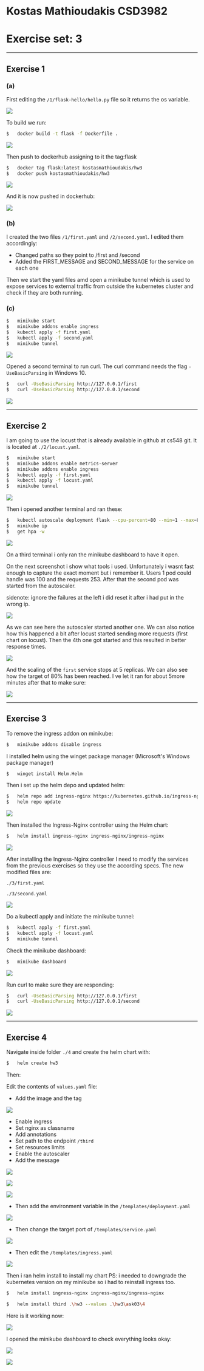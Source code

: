 # Kostas Mathioudakis CSD3982
# Exercise set: 3

***

## Exercise 1

### (a)

First editing the `/1/flask-hello/hello.py` file so it returns the os variable.

![](./img/1_python.PNG)

To build we run:

```bash
$   docker build -t flask -f Dockerfile . 
```

![](./img/1_docker_build.PNG)

Then push to dockerhub assigning to it the tag:flask

```bash
$   docker tag flask:latest kostasmathioudakis/hw3
$   docker push kostasmathioudakis/hw3
```

![](./img/1_docker_push.PNG)

And it is now pushed in dockerhub:

![](./img/1_dockerhub_check.PNG)

### (b)

I created the two files `/1/first.yaml` and `/2/second.yaml`.
I edited them accordingly:
- Changed paths so they point to /first and /second 
- Added the FIRST_MESSAGE and SECOND_MESSAGE for the service on each one

Then we start the yaml files amd open a minikube tunnel which is 
used to expose services to external traffic from outside the kubernetes cluster
and check if they are both running.

### (c)

```bash
$   minikube start
$   minikube addons enable ingress
$   kubectl apply -f first.yaml
$   kubectl apply -f second.yaml
$   minikube tunnel
```
![](./img/1_c_commands.PNG)

Opened a second terminal to run curl.
The curl command needs the flag `-UseBasicParsing` in Windows 10.

```bash
$   curl -UseBasicParsing http://127.0.0.1/first
$   curl -UseBasicParsing http://127.0.0.1/second
```

![](./img/1_c_curls.PNG)

***

## Exercise 2

I am going to use the locust that is already available in github at cs548 git.
It is located at `./2/locust.yaml`.

```bash
$   minikube start
$   minikube addons enable metrics-server 
$   minikube addons enable ingress
$   kubectl apply -f first.yaml
$   kubectl apply -f locust.yaml
$   minikube tunnel
```

![](./img/2_minikube.PNG)

Then i opened another terminal and ran these:

```bash
$   kubectl autoscale deployment flask --cpu-percent=80 --min=1 --max=8
$   minikube ip
$   get hpa -w
```

![](./img/2_autoscale_ip_hpa.PNG)

On a third terminal i only ran the minikube dashboard to have it open.

On the next screenshot i show what tools i used.
Unfortunately i wasnt fast enough to capture the exact moment but i remember it.
Users 1 pod could handle was 100 and the requests 253.
After that the second pod was started from the autoscaler.

sidenote: ignore the failures at the left i did reset it after i had put in the wrong ip.

![](./img/2_tools.PNG)

As we can see here the autoscaler started another one.
We can also notice how this happened a bit after locust started sending more requests (first chart on locust).
Then the 4th one got started and this resulted in better response times.

![](./img/2_observations.PNG)

And the scaling of the `first` service stops at 5 replicas.
We can also see how the target of 80% has been reached. 
I ve let it ran for about 5more minutes after that to make sure:

![](./img/2_scaling_stops.PNG)

***

## Exercise 3

To remove the ingress addon on minikube:

```bash
$   minikube addons disable ingress
```

I installed helm using the winget package manager (Microsoft's Windows package manager)

```bash
$   winget install Helm.Helm
```

Then i set up the helm depo and updated helm:

```bash
$   helm repo add ingress-nginx https://kubernetes.github.io/ingress-nginx
$   helm repo update
```

![](./img/3_helm_repos.PNG)

Then installed the Ingress-Nginx controller using the Helm chart:

```bash
$   helm install ingress-nginx ingress-nginx/ingress-nginx
```

![](./img/3_helm_install.PNG)

After installing the Ingress-Nginx controller I need to modify the services from the previous exercises so they use the according specs.
The new modified files are:

`./3/first.yaml`

`./3/second.yaml`

![](./img/3_modifications.PNG)

Do a kubectl apply and initiate the minikube tunnel:

```bash
$   kubectl apply -f first.yaml
$   kubectl apply -f locust.yaml
$   minikube tunnel
```

Check the minikube dashboard:

```bash
$   minikube dashboard
```

![](./img/3_minikube_dashboard.PNG)

Run curl to make sure they are responding:

```bash
$   curl -UseBasicParsing http://127.0.0.1/first
$   curl -UseBasicParsing http://127.0.0.1/second
```

![](./img/3_curl.PNG)

***

## Exercise 4

Navigate inside folder `./4` and create the helm chart with:

```bash
$   helm create hw3
```

Then:

Edit the contents of `values.yaml` file:
 
 - Add the image and the tag

 ![](./img/4_values_image_tag.PNG)

 - Enable ingress
 - Set nginx as classname
 - Add annotations
 - Set path to the endpoint `/third`
 - Set resources limits
 - Enable the autoscaler 
 - Add the message

![](./img/4_values_ingress.PNG)

![](./img/4_values_autoscale.PNG)

![](./img/4_values_message.PNG)

 - Then add the environment variable in the `/templates/deployment.yaml`

![](./img/4_deployment_env_var.PNG)

 - Then change the target port of `/templates/service.yaml`

 ![](./img/4_service.PNG)

 - Then edit the `/templates/ingress.yaml`

 ![](./img/4_ingress_yaml.PNG)

Then i ran helm install to install my chart
PS: i needed to downgrade the kubernetes version on my minikube so i had to reinstall ingress too.

```bash
$   helm install ingress-nginx ingress-nginx/ingress-nginx
```

```bash
$   helm install third .\hw3 --values .\hw3\ask03\4
```

Here is it working now:

![](./img/4_chart_working.PNG)

I opened the minikube dashboard to check everything looks okay:

![](./img/4_dashboard_2.PNG)

![](./img/4_dashboard_autoscaler.PNG)
